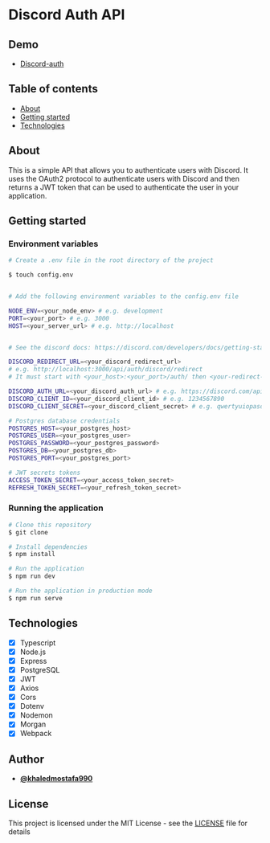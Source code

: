 
# Discord Auth API

## Demo 

- [Discord-auth](http://ec2-54-161-78-253.compute-1.amazonaws.com)

## Table of contents

- [About](#about)
- [Getting started](#getting-started)
- [Technologies](#technologies)

## About

This is a simple API that allows you to authenticate users with Discord. It uses the OAuth2 protocol to authenticate users with Discord and then returns a JWT token that can be used to authenticate the user in your application.

## Getting started

### Environment variables

```bash
# Create a .env file in the root directory of the project

$ touch config.env


# Add the following environment variables to the config.env file

NODE_ENV=<your_node_env> # e.g. development
PORT=<your_port> # e.g. 3000
HOST=<your_server_url> # e.g. http://localhost


# See the discord docs: https://discord.com/developers/docs/getting-started

DISCORD_REDIRECT_URL=<your_discord_redirect_url> 
# e.g. http://localhost:3000/api/auth/discord/redirect 
# It must start with <your_host>:<your_port>/auth/ then <your-redirect-env-variable>

DISCORD_AUTH_URL=<your_discord_auth_url> # e.g. https://discord.com/api/oauth2/authorize?<your_query_params>
DISCORD_CLIENT_ID=<your_discord_client_id> # e.g. 1234567890
DISCORD_CLIENT_SECRET=<your_discord_client_secret> # e.g. qwertyuiopasdfghjklzxcvbnm

# Postgres database credentials
POSTGRES_HOST=<your_postgres_host>
POSTGRES_USER=<your_postgres_user>
POSTGRES_PASSWORD=<your_postgres_password>
POSTGRES_DB=<your_postgres_db>
POSTGRES_PORT=<your_postgres_port>

# JWT secrets tokens
ACCESS_TOKEN_SECRET=<your_access_token_secret>
REFRESH_TOKEN_SECRET=<your_refresh_token_secret>
```

### Running the application

```bash
# Clone this repository
$ git clone

# Install dependencies
$ npm install

# Run the application
$ npm run dev

# Run the application in production mode
$ npm run serve
```

## Technologies

- [x] Typescript
- [x] Node.js
- [x] Express
- [x] PostgreSQL
- [x] JWT
- [x] Axios
- [x] Cors
- [x] Dotenv
- [x] Nodemon
- [x] Morgan
- [x] Webpack

## Author

- [**@khaledmostafa990**](https://github.com/KhaledMostafa990)

## License

This project is licensed under the MIT License - see the [LICENSE](LICENSE) file for details
